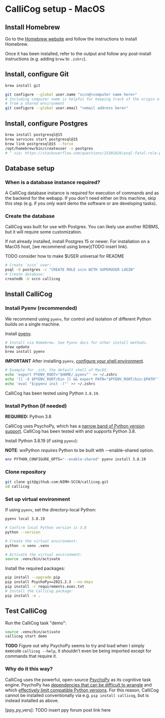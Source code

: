 # CalliCog setup - MacOS

## Install Homebrew

Go to the [Homebrew website](https://brew.sh/) and follow the instructions to install Homebrew.

Once it has been installed, refer to the output and follow any post-install instructions (e.g. adding `brew` to `.zshrc`).

## Install, configure Git

```sh
brew install git

git configure --global user.name "sccn@<computer name here>"
# Including computer name is helpful for keeping track of the origin of changes when some code edits are made
# from a shared environment
git configure --global user.email "<email address here>"
```

## Install, configure Postgres

```sh
brew install postgresql@15
brew services start postgresql@15
brew link postgresql@15 --force
/opt/homebrew/bin/createuser -s postgres
# ^ via: https://stackoverflow.com/questions/15301826/psql-fatal-role-postgres-does-not-exist
```

## Database setup

### When is a database instance required?
A CalliCog database instance is required for execution of commands and as the
backend for the webapp. If you don't need either on this machine, skip this
step (e.g. if you only want demo the software or are developing tasks).

### Create the database
CalliCog was built for use with Postgres. You can likely use another RDBMS, but it will require some customization.

If not already installed, install Postgres 15 or newer. For installation on a
MacOS host, [we recommend using brew](TODO insert link).

TODO consider how to make $USER universal for README

```sh
# Create `sccn` user:
psql -U postgres -c "CREATE ROLE sccn WITH SUPERUSER LOGIN"
# Create database:
createdb -U sccn callicog
```

## Install CalliCog

### Install Pyenv (recommended)
We recommend using `pyenv`, for control and isolation of different Python builds on a single machine.

Install [pyenv](pyenv_install).

```sh
# Install via Homebrew. See Pyenv docs for other install methods.
brew update
brew install pyenv
```

**IMPORTANT** After installing `pyenv`, [configure your shell environment](pyenv_cfg).

```sh
# Example for .zsh, the default shell of MacOS:
echo 'export PYENV_ROOT="$HOME/.pyenv"' >> ~/.zshrc
echo '[[ -d $PYENV_ROOT/bin ]] && export PATH="$PYENV_ROOT/bin:$PATH"' >> ~/.zshrc
echo 'eval "$(pyenv init -)"' >> ~/.zshrc
```

CalliCog has been
tested using Python `3.8.19`.

### Install Python (if needed)

**REQUIRED:** Python 3.8

CalliCog uses PsychoPy, which has a [narrow band of Python version support](ppy_py_vers). CalliCog has been tested with and supports Python 3.8.

Install Python 3.8.19 (if using `pyenv`):

**NOTE**: wxPython *requires* Python to be built with --enable-shared option.
```sh
env PYTHON_CONFIGURE_OPTS="--enable-shared" pyenv install 3.8.19
```

### Clone repository

```sh
git clone git@github.com:NIMH-SCCN/callicog.git
cd callicog
```

### Set up virtual environment

If using `pyenv`, set the directory-local Python:
```sh
pyenv local 3.8.19
```

```sh
# Confirm local Python version is 3.8
python --version

# Create the virtual environment:
python -m venv .venv

# Activate the virtual environment:
source .venv/bin/activate
```

Install the required packages:
```sh
pip install --upgrade pip
pip install PsychoPy==2021.2.3 --no-deps
pip install -r requirements.exec.txt
# Install the CalliCog package:
pip install -e .
```

## Test CalliCog

Run the CalliCog task "demo":

```sh
source .venv/bin/activate
callicog start demo
```

**TODO** Figure out why PsychoPy seems to try and load when I simply execute `callicog --help`, it shouldn't even be being imported except for commands that require it.

### Why do it this way?
CalliCog uses the powerful, open-source [PsychoPy](ppy) as its cognitive task
engine. PsychoPy has [dependencies that can be difficult to wrangle](ppy_deps)
and which [effectively limit compatible Python versions](ppy_py_vers). For this
reason, CalliCog cannot be installed conventionally via e.g.
`pip install callicog`, but is instead installed as above.


[pyenv_install]: https://github.com/pyenv/pyenv?tab=readme-ov-file#installation
[pyenv_cfg]: https://github.com/pyenv/pyenv?tab=readme-ov-file#set-up-your-shell-environment-for-pyenv
[ppy]: TODO
[ppy_deps]: TODO
[ppy_py_vers]: TODO insert ppy forum post link here
